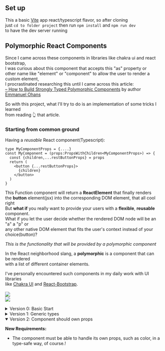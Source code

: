 ## Set up

This a basic [Vite](https://vitejs.dev/) app react/typescript flavor, so after cloning  
just `cd to folder project` then run `npm install` and `npm run dev`  
to have the dev server running

## Polymorphic React Components

Since I came across these components in libraries like chakra ui and react bootstrap,  
I was curious about this component that accepts this "as" property or  
other name like "element" or "component" to allow the user to render a custom element,  
I procrastinated researching this until I came across this article:  
[– How to Build Strongly Typed Polymorphic Components](https://www.freecodecamp.org/news/build-strongly-typed-polymorphic-components-with-react-and-typescript/) by author [Emmanuel Ohans](https://twitter.com/OhansEmmanuel)

So with this project, what I'll try to do is an implementation of some tricks I learned  
from reading 👆️ that article.

### Starting from common ground

Having a _reusable_ React component(Typescript):

```tsx
type MyComponentProps = {....}
const MyComponent = (props:PropsWithChildren<MyComponentProps>) => {
  const {children,...restButtonProps} = props
  return (
    <button {...restButtonProps}>
      {children}
    </button>
  )
}
```

This Function component will return a **ReactElement** that finally renders  
the **button** element(jsx) into the corresponding DOM element, that all cool right  
But **what if** you really want to provide your users with a **flexible**, **reusable**
component.  
What if you let the user decide whether the rendered DOM node will be an "a" a "p" or  
any other native DOM element that fits the user's context instead of your choice(button)?

_This is the functionality that will be provided by a polymorphic component_

In the React neighborhood slang, a **polymorphic** is a component that can be rendered  
with a list of different container elements.

I've personally encountered such components in my daily work with UI libraries  
like [Chakra UI](https://chakra-ui.com/) and [React-Bootstrap](https://react-bootstrap.github.io/).
<br />
<br />
<img src="https://losormorpino-public-media.s3.us-east-2.amazonaws.com/pt00bqb.png" style="max-width:600px"  />
<br />
<img src="https://losormorpino-public-media.s3.us-east-2.amazonaws.com/vl10bip.png" style="max-width:600px"  />
<br />

<details>
  <summary>
    Version 0: Basic Start
  </summary>

```ts
type PolyButtonV0Props = {
  as: any;
};
const PolyButtonV0 = ({ as, children }: PropsWithChildren<PolyButtonV0Props>) => {
  const PolyButton = as ?? "button";
  return <PolyButton>{children}</PolyButton>;
};
```

notice:

- Here the "as" prop let user to pass the element of choice: "div","p","a"...
- "as" prop isn't rendered directly we used a capitalised var (jsx rules);

**Implementation:**
`src/App.tsx`

```tsx
function App() {
  return (
    <div className="App">
      <PolyButtonV0 as="div">Poly as div</PolyButtonV0>
      <PolyButtonV0 as="a">Poly as anchor</PolyButtonV0>
    </div>
  );
}
```

render this:
<br />
<img src="https://losormorpino-public-media.s3.us-east-2.amazonaws.com/6g00fyo.png" style="max-width:600px" />
<br />
Apparently it's ok... pass "div" renders `<div>`, pass "a" renders `<a>`  
but when you start playing with this find issues like:  
if pass a wrong html element like 'magic'

```tsx
<PolyButtonV0 as="magic">Poly as div</PolyButtonV0>
```

will render:
<br />
<img src="https://losormorpino-public-media.s3.us-east-2.amazonaws.com/9800szd.png" style="max-width:600px" />
<br />
🥀 Not too promising...

No attribute support, e.g:
<br />
<img src="https://losormorpino-public-media.s3.us-east-2.amazonaws.com/wt00urc.png" style="max-width:600px" />
<br />

</details>

<details >
  <summary>
    Version 1: Generic types
  </summary>

**New Requirements:**

- "as" prop should not receive invalid HTML Element strings
- Typescript types must detect incorrect attributes of valid elements

🤔 So **as** prop will only accept elements like: "div","p","a", so we can not know;
seems like type "unknown" will fit the bill  
meh, I pass "unknown" as Generic type:

<br />
<img src="https://losormorpino-public-media.s3.us-east-2.amazonaws.com/ww00yeq.gif"  />
<br />

React expects **C** to be an instance of `React.Element`, and C could be typed **React.ElementType**

```tsx
type PolyButtonV1Props<C extends ElementType> = {
  as?: C;
};
const PolyButtonV1 = <C extends ElementType>({ as, children }: PropsWithChildren<PolyButtonV1Props<C>>) => {
  const PolyButton = as ?? "button";
  return <PolyButton>{children}</PolyButton>;
};
```

That fix previous error 'does not have any construct or call signature'
and when the component is implemented, we got a **good intellisense**:

<br />
<img src="https://losormorpino-public-media.s3.us-east-2.amazonaws.com/be00ikr.gif"  />
<br />

- The prop string "as" will only accept valid HTML elements: "p", "h1", "a", etc and yells when  
  pass "fake" 🎉
- But if use as="a" href="https://....." typescript tell you that "href" props is not a valid prop

**Make component capable of take valid attributes**
Ok, what we need is our component to _accept the set of valid props based on "as" element selection_
React actually have a generic type named: **ComponentProps**  
If we check react `index.d.ts`:

```ts
/**
 * NOTE: prefer ComponentPropsWithRef, if the ref is forwarded,
 * or ComponentPropsWithoutRef when refs are not supported.
 */
type ComponentProps<T extends keyof JSX.IntrinsicElements | JSXElementConstructor<any>> =
  T extends JSXElementConstructor<infer P>
    ? P
    : T extends keyof JSX.IntrinsicElements
    ? JSX.IntrinsicElements[T]
    : {};
```

As you can see, types docs recommend use **ComponentPropsWithoutRef** instead of **ComponentProps**
Do the refactor for that...

```tsx
type PolyButtonV1Props<C extends ElementType> = {
  as?: C;
} & ComponentPropsWithoutRef<C>;
const PolyButtonV1 = <C extends ElementType>({
  as,
  children,
  ...restProps
}: PropsWithChildren<PolyButtonV1Props<C>>) => {
  const PolyButton = as ?? "button";
  return <PolyButton {...restProps}>{children}</PolyButton>;
};
```

<br />
<img src="https://losormorpino-public-media.s3.us-east-2.amazonaws.com/oz003hv.gif"  />
<br />

Now our component only accepts valid elements for "as" prop and is aware of that "as"  
selection element props... Great!

If we don't pass the "as" property, our **PolyButtonV1** correctly creates a  
"button" element. but if we try passing an "href" attribute the component won't show any error, that's bad🙍🏽.  
The solution is quite simple, we just need to pass a generic type by default.

<br />
<img src="https://losormorpino-public-media.s3.us-east-2.amazonaws.com/w310lty.png"  />
<br />

Now 👀

<br />
<img src="https://losormorpino-public-media.s3.us-east-2.amazonaws.com/ub00lqg.gif"   />

Now we are talking... if no prop "as" is passed our component renders by default a "button" element...  
and of course, it will flag the error with any attribute that does not match that element. 🫁

</details>

<details open >
  <summary>Version 2: Component should own props</summary>

**New Requirements:**

- The component must be able to handle its own props, such as color, in a type-safe way, of course.!

</details>
